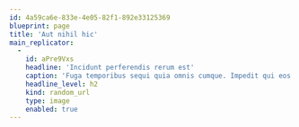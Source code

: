 ```yaml
---
id: 4a59ca6e-833e-4e05-82f1-892e33125369
blueprint: page
title: 'Aut nihil hic'
main_replicator:
  -
    id: aPre9Vxs
    headline: 'Incidunt perferendis rerum est'
    caption: 'Fuga temporibus sequi quia omnis cumque. Impedit qui eos est consequuntur molestiae numquam dolore voluptatibus. Et sit et velit. Nemo ut nemo et dolor.'
    headline_level: h2
    kind: random_url
    type: image
    enabled: true
---
```


